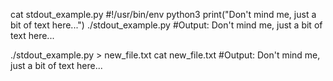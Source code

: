 cat stdout_example.py
#!/usr/bin/env python3
print("Don't mind me, just a bit of text here...")
./stdout_example.py
#Output: Don't mind me, just a bit of text here...

./stdout_example.py > new_file.txt
cat new_file.txt
#Output: Don't mind me, just a bit of text here...
